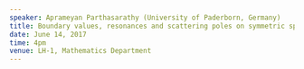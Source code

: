 ```yaml
---
speaker: Aprameyan Parthasarathy (University of Paderborn, Germany)
title: Boundary values, resonances and scattering poles on symmetric spaces of rank one
date: June 14, 2017
time: 4pm
venue: LH-1, Mathematics Department
---
```

